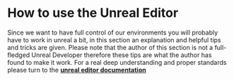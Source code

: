 # How to use the Unreal Editor
Since we want to have full control of our environments you will probably have to work in unreal a bit, in this section an explanation and helpful tips and tricks are given. Please note that the author of this section is not a full-fledged Unreal Developer therefore these tips are what the author has found to make it work. For a real deep understanding and proper standards please turn to the __[unreal editor documentation](https://docs.unrealengine.com/en-US/index.html)__